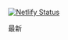 [![Netlify Status](https://api.netlify.com/api/v1/badges/bc172e6b-1a15-4018-9325-461ac6d33a34/deploy-status)](https://app.netlify.com/sites/deft-bienenstitch-a54435/deploys)

最新
